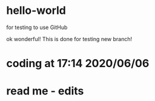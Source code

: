 # hello-world
for testing to use GitHub


ok wonderful!
This is done for testing new branch!

# coding at 17:14 2020/06/06 
# read me - edits
